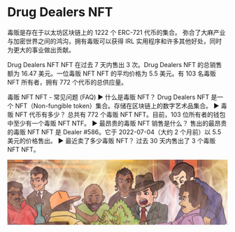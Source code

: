 # Drug Dealers NFT

毒贩是存在于以太坊区块链上的 1222 个 ERC-721 代币的集合。 弥合了大麻产业与加密世界之间的鸿沟，拥有毒贩可以获得 IRL 实用程序和许多其他好处，同时为更大的事业做出贡献。

Drug Dealers NFT NFT 在过去 7 天内售出 3 次。Drug Dealers NFT 的总销售额为 16.47 美元。一位毒贩 NFT NFT 的平均价格为 5.5 美元。有 103 名毒贩 NFT 所有者，拥有 772 个代币的总供应量。

毒贩 NFT NFT - 常见问题 (FAQ)
▶ 什么是毒贩 NFT？
Drug Dealers NFT 是一个 NFT（Non-fungible token）集合。存储在区块链上的数字艺术品集合。
▶ 毒贩 NFT 代币有多少？
总共有 772 个毒贩 NFT NFT。目前，103 位所有者的钱包中至少有一个毒贩 NFT NTF。
▶ 最昂贵的毒贩 NFT 销售是什么？
售出的最昂贵的毒贩 NFT NFT 是 Dealer #586。它于 2022-07-04（大约 2 个月前）以 5.5 美元的价格售出。
▶ 最近卖了多少毒贩 NFT？
过去 30 天内售出了 3 个毒贩 NFT NFT。

![NFT](微信截图_20220826160927.png)




